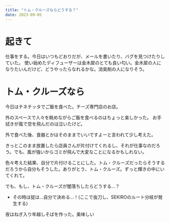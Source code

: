 ```yaml
---
title: "トム・クルーズならどうする？"
date: 2023-09-05
---
```


# 起きて
仕事をする。今日はいつもどおりだが、メールを書いたり、バグを見つけたりしていた。
使い始めたディフューザーは金木犀のとても良い匂い。金木犀の人になりたいんだけど、どうやったらなれるかな。消臭剤の人になりそう。

# トム・クルーズなら

今日はチネチッタでご飯を食べた。チーズ専門店のお店。

外のスペースで人々を眺めながらご飯を食べるのはちょっと楽しかった。
お手拭きが風で空を飛んだのは泣いたけど。


外で食べた後、食器とかはそのままでいいですよーと言われて少し考えた。

きっとこのまま放置したら店員さんが片付けてくれるし、それが仕事なのだろう。でも、風が強いからゴミが飛んで大変なことになるかもしれない。

色々考えた結果、自分で片付けることにした。トム・クルーズだったらそうするだろうから自分もそうした。ありがとう、トム・クルーズ。ずっと輝きの中にいてくれて。

でも、もし、トム・クルーズが闇落ちしたらどうする…？
- その時は掟は…自分で決める…！(ここで抜刀し、SEKIROのルート分岐が発生する)


夜はねぎ入り年越しそばを作った。美味しい
